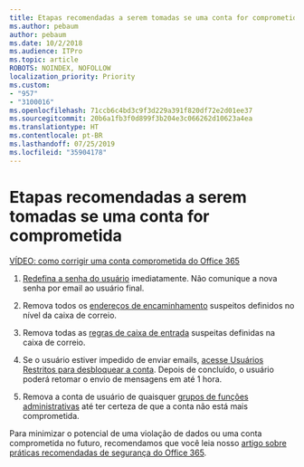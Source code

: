 ```yaml
---
title: Etapas recomendadas a serem tomadas se uma conta for comprometida
ms.author: pebaum
author: pebaum
ms.date: 10/2/2018
ms.audience: ITPro
ms.topic: article
ROBOTS: NOINDEX, NOFOLLOW
localization_priority: Priority
ms.custom:
- "957"
- "3100016"
ms.openlocfilehash: 71ccb6c4bd3c9f3d229a391f820df72e2d01ee37
ms.sourcegitcommit: 20b6a1fb3f0d899f3b204e3c066262d10623a4ea
ms.translationtype: HT
ms.contentlocale: pt-BR
ms.lasthandoff: 07/25/2019
ms.locfileid: "35904178"
---
```

# <a name="recommended-steps-to-take-if-an-account-is-compromised"></a>Etapas recomendadas a serem tomadas se uma conta for comprometida

[VÍDEO: como corrigir uma conta comprometida do Office 365](https://www.microsoft.com/videoplayer/embed/RE2jvOb?pid=ocpVideo0-innerdiv-oneplayer&amp;postJsllMsg=true&amp;maskLevel=20&amp;autoplay=true)
  
1. [Redefina a senha do usuário](https://support.office.com/article/7a5d073b-7fae-4aa5-8f96-9ecd041aba9c) imediatamente. Não comunique a nova senha por email ao usuário final.

2. Remova todos os [endereços de encaminhamento](https://support.office.com/article/ab5eb117-0f22-4fa7-a662-3a6bdb0add74) suspeitos definidos no nível da caixa de correio.

3. Remova todas as [regras de caixa de entrada](https://support.office.com/article/1433E3A0-7FB0-4999-B536-50E05CB67FED) suspeitas definidas na caixa de correio.

4. Se o usuário estiver impedido de enviar emails, [acesse Usuários Restritos para desbloquear a conta](https://protection.office.com/?hash=/restrictedusers). Depois de concluído, o usuário poderá retomar o envio de mensagens em até 1 hora.

5. Remova a conta de usuário de quaisquer [grupos de funções administrativas](https://support.office.com/article/eac4d046-1afd-4f1a-85fc-8219c79e1504) até ter certeza de que a conta não está mais comprometida.

Para minimizar o potencial de uma violação de dados ou uma conta comprometida no futuro, recomendamos que você leia nosso [artigo sobre práticas recomendadas de segurança do Office 365](https://support.office.com/article/9295e396-e53d-49b9-ae9b-0b5828cdedc3).
  